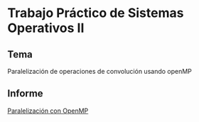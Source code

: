 # Trabajo Práctico de Sistemas Operativos II

## Tema

Paralelización de operaciones de convolución usando openMP

## Informe

[Paralelización con OpenMP](Informe.pdf)
